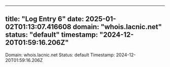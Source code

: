 
---
title: "Log Entry 6"
date: 2025-01-02T01:13:07.416608
domain: "whois.lacnic.net"
status: "default"
timestamp: "2024-12-20T01:59:16.206Z"
---

Domain: whois.lacnic.net
Status: default
Timestamp: 2024-12-20T01:59:16.206Z
